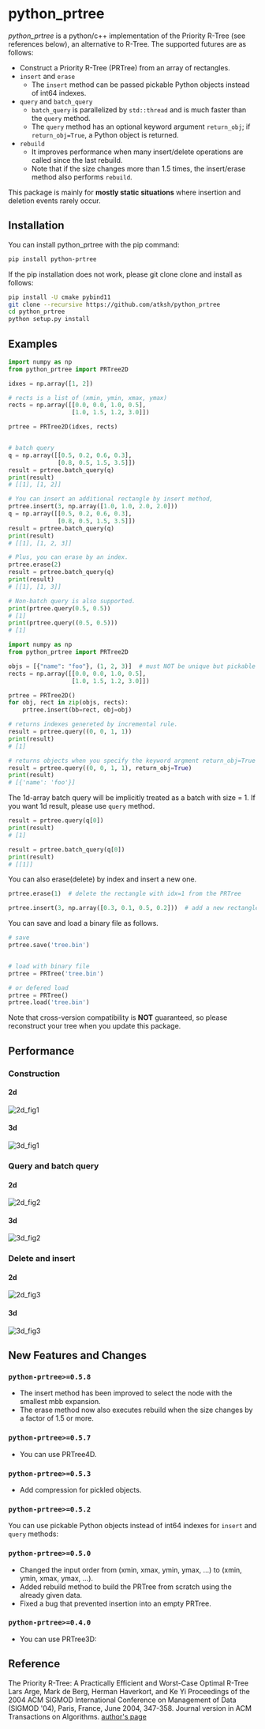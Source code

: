 # python_prtree

_python_prtree_ is a python/c++ implementation of the Priority R-Tree (see references below), an alternative to R-Tree. The supported futures are as follows:

- Construct a Priority R-Tree (PRTree) from an array of rectangles.
- `insert` and `erase`
  - The `insert` method can be passed pickable Python objects instead of int64 indexes.
- `query` and `batch_query`
  - `batch_query` is parallelized by `std::thread` and is much faster than the `query` method.
  - The `query` method has an optional keyword argument `return_obj`; if `return_obj=True`, a Python object is returned.
- `rebuild`
  - It improves performance when many insert/delete operations are called since the last rebuild.
  - Note that if the size changes more than 1.5 times, the insert/erase method also performs `rebuild`.

This package is mainly for **mostly static situations** where insertion and deletion events rarely occur.

## Installation

You can install python_prtree with the pip command:

```bash
pip install python-prtree
```

If the pip installation does not work, please git clone clone and install as follows:

```bash
pip install -U cmake pybind11
git clone --recursive https://github.com/atksh/python_prtree
cd python_prtree
python setup.py install
```

## Examples

```python
import numpy as np
from python_prtree import PRTree2D

idxes = np.array([1, 2])

# rects is a list of (xmin, ymin, xmax, ymax)
rects = np.array([[0.0, 0.0, 1.0, 0.5],
                  [1.0, 1.5, 1.2, 3.0]])

prtree = PRTree2D(idxes, rects)


# batch query
q = np.array([[0.5, 0.2, 0.6, 0.3],
              [0.8, 0.5, 1.5, 3.5]])
result = prtree.batch_query(q)
print(result)
# [[1], [1, 2]]

# You can insert an additional rectangle by insert method,
prtree.insert(3, np.array([1.0, 1.0, 2.0, 2.0]))
q = np.array([[0.5, 0.2, 0.6, 0.3],
              [0.8, 0.5, 1.5, 3.5]])
result = prtree.batch_query(q)
print(result)
# [[1], [1, 2, 3]]

# Plus, you can erase by an index.
prtree.erase(2)
result = prtree.batch_query(q)
print(result)
# [[1], [1, 3]]

# Non-batch query is also supported.
print(prtree.query(0.5, 0.5))
# [1]
print(prtree.query((0.5, 0.5)))
# [1]
```

```python
import numpy as np
from python_prtree import PRTree2D

objs = [{"name": "foo"}, (1, 2, 3)]  # must NOT be unique but pickable
rects = np.array([[0.0, 0.0, 1.0, 0.5],
                  [1.0, 1.5, 1.2, 3.0]])

prtree = PRTree2D()
for obj, rect in zip(objs, rects):
    prtree.insert(bb=rect, obj=obj)

# returns indexes genereted by incremental rule.
result = prtree.query((0, 0, 1, 1))
print(result)
# [1]

# returns objects when you specify the keyword argment return_obj=True
result = prtree.query((0, 0, 1, 1), return_obj=True)
print(result)
# [{'name': 'foo'}]
```

The 1d-array batch query will be implicitly treated as a batch with size = 1.
If you want 1d result, please use `query` method.

```python
result = prtree.query(q[0])
print(result)
# [1]

result = prtree.batch_query(q[0])
print(result)
# [[1]]
```

You can also erase(delete) by index and insert a new one.

```python
prtree.erase(1)  # delete the rectangle with idx=1 from the PRTree

prtree.insert(3, np.array([0.3, 0.1, 0.5, 0.2]))  # add a new rectangle to the PRTree
```

You can save and load a binary file as follows.

```python
# save
prtree.save('tree.bin')


# load with binary file
prtree = PRTree('tree.bin')

# or defered load
prtree = PRTree()
prtree.load('tree.bin')
```

Note that cross-version compatibility is **NOT** guaranteed, so please reconstruct your tree when you update this package.

## Performance

### Construction

#### 2d

![2d_fig1](https://raw.githubusercontent.com/atksh/python_prtree/master/docs/images/2d_fig1.png)

#### 3d

![3d_fig1](https://raw.githubusercontent.com/atksh/python_prtree/master/docs/images/3d_fig1.png)

### Query and batch query

#### 2d

![2d_fig2](https://raw.githubusercontent.com/atksh/python_prtree/master/docs/images/2d_fig2.png)

#### 3d

![3d_fig2](https://raw.githubusercontent.com/atksh/python_prtree/master/docs/images/3d_fig2.png)

### Delete and insert

#### 2d

![2d_fig3](https://raw.githubusercontent.com/atksh/python_prtree/master/docs/images/2d_fig3.png)

#### 3d

![3d_fig3](https://raw.githubusercontent.com/atksh/python_prtree/master/docs/images/3d_fig3.png)

## New Features and Changes

### `python-prtree>=0.5.8`

- The insert method has been improved to select the node with the smallest mbb expansion.
- The erase method now also executes rebuild when the size changes by a factor of 1.5 or more.

### `python-prtree>=0.5.7`

- You can use PRTree4D.

### `python-prtree>=0.5.3`

- Add compression for pickled objects.

### `python-prtree>=0.5.2`

You can use pickable Python objects instead of int64 indexes for `insert` and `query` methods:

### `python-prtree>=0.5.0`

- Changed the input order from (xmin, xmax, ymin, ymax, ...) to (xmin, ymin, xmax, ymax, ...).
- Added rebuild method to build the PRTree from scratch using the already given data.
- Fixed a bug that prevented insertion into an empty PRTree.

### `python-prtree>=0.4.0`

- You can use PRTree3D:

## Reference

The Priority R-Tree: A Practically Efficient and Worst-Case Optimal R-Tree
Lars Arge, Mark de Berg, Herman Haverkort, and Ke Yi
Proceedings of the 2004 ACM SIGMOD International Conference on Management of Data (SIGMOD '04), Paris, France, June 2004, 347-358. Journal version in ACM Transactions on Algorithms.
[author's page](https://www.cse.ust.hk/~yike/prtree/)
